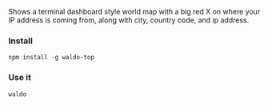 Shows a terminal dashboard style world map with a big red X on where your IP
address is coming from, along with city, country code, and ip address.



### Install
`npm install -g waldo-top`

### Use it
`waldo`

